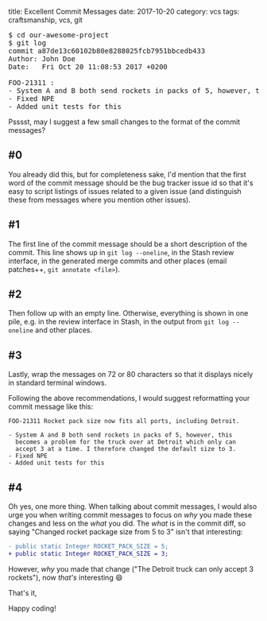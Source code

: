 title: Excellent Commit Messages
date: 2017-10-20
category: vcs
tags: craftsmanship, vcs, git

<pre style="overflow-x: scroll;">
$ cd our-awesome-project
$ git log
commit a87de13c60102b80e8288025fcb7951bbcedb433
Author: John Doe <jon@doe.com>
Date:   Fri Oct 20 11:08:53 2017 +0200

FOO-21311 :
- System A and B both send rockets in packs of 5, however, this becomes a problem for the truck over at Detroit which only can accept 3 at a time. I therefore changed the default size to 3.
- Fixed NPE
- Added unit tests for this
</pre>

Psssst, may I suggest a few small changes to the format of the
commit messages?

## #0
You already did this, but for completeness sake, I'd mention that the
first word of the commit message should be the bug tracker issue id so
that it's easy to script listings of issues related to a given issue
(and distinguish these from messages where you mention other issues).

## #1
The first line of the commit message should be a short description of
the commit. This line shows up in `git log --oneline`, in the Stash
review interface, in the generated merge commits and other places
(email patches++, `git annotate <file>`).

## #2
Then follow up with an empty line. Otherwise, everything is shown in
one pile, e.g. in the review interface in Stash, in the output from `git log
--oneline` and other places.

## #3
Lastly, wrap the messages on 72 or 80 characters so that it displays
nicely in standard terminal windows.

Following the above recommendations, I would suggest reformatting your
commit message like this:

```
FOO-21311 Rocket pack size now fits all ports, including Detroit.

- System A and B both send rockets in packs of 5, however, this
  becomes a problem for the truck over at Detroit which only can
  accept 3 at a time. I therefore changed the default size to 3.
- Fixed NPE
- Added unit tests for this
```

## #4
Oh yes, one more thing. When talking about commit messages, I would
also urge you when writing commit messages to focus on _why_
you made these changes and less on the _what_ you did. The _what_ is in the
commit diff, so saying "Changed rocket package size from 5 to 3" isn't
that interesting:

```diff
- public static Integer ROCKET_PACK_SIZE = 5;
+ public static Integer ROCKET_PACK_SIZE = 3;
```

However, _why_ you made that change ("The Detroit truck can only
accept 3 rockets"), now _that's_ interesting 😄


That's it,

Happy coding!

